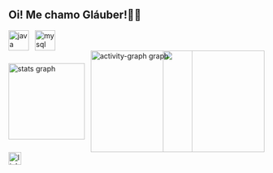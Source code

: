 <h2 align="left">Oi! Me chamo Gláuber!👋✨</h2>

<div style="display: flex; align-items: center; gap: 12px;">
  <img src="https://skillicons.dev/icons?i=java" height="40" alt="java logo" />
  <img src="https://skillicons.dev/icons?i=mysql" height="40" alt="mysql logo" />
</div>

<img align="right" height="200" src="https://camo.githubusercontent.com/33c943e22243ea22b58ddd612368435f4b48d762351d859f54ba70de4a796303/68747470733a2f2f6d656469612e67697068792e636f6d2f6d656469612f4c6d4e77724268656a6b4b394546503530342f67697068792e676966" />

<div style="display: flex; align-items: center; gap: 12px;">
  <img src="https://github-readme-stats.vercel.app/api?username=glauber-ricardo&hide_title=false&hide_rank=false&show_icons=true&include_all_commits=true&count_private=true&disable_animations=false&theme=react&locale=pt-br&hide_border=false&order=1" height="150" alt="stats graph" />
  <img src="https://github-readme-activity-graph.vercel.app/graph?username=glauber-ricardo&radius=9&theme=nord&area=true&order=5&hide_border=false&hide_title=false" height="200" alt="activity-graph graph" />
</div>

<div style="display: flex; align-items: center; gap: 12px;">
  <a href="https://www.linkedin.com/in/glauber-ricardo" target="_blank">
    <img src="https://img.shields.io/static/v1?message=LinkedIn&logo=linkedin&label=&color=0077B5&logoColor=white&labelColor=&style=for-the-badge" height="25" alt="linkedin logo" />
  </a>
</div>
